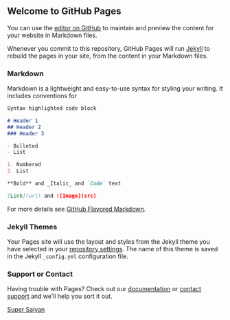 ## Welcome to GitHub Pages

You can use the [editor on GitHub](https://github.com/NITIN-ME/TimerApp/edit/gh-pages/index.md) to maintain and preview the content for your website in Markdown files.

Whenever you commit to this repository, GitHub Pages will run [Jekyll](https://jekyllrb.com/) to rebuild the pages in your site, from the content in your Markdown files.

### Markdown

Markdown is a lightweight and easy-to-use syntax for styling your writing. It includes conventions for

```markdown
Syntax highlighted code block

# Header 1
## Header 2
### Header 3

- Bulleted
- List

1. Numbered
2. List

**Bold** and _Italic_ and `Code` text

[Link](url) and ![Image](src)
```

For more details see [GitHub Flavored Markdown](https://guides.github.com/features/mastering-markdown/).

### Jekyll Themes

Your Pages site will use the layout and styles from the Jekyll theme you have selected in your [repository settings](https://github.com/NITIN-ME/TimerApp/settings/pages). The name of this theme is saved in the Jekyll `_config.yml` configuration file.

### Support or Contact

Having trouble with Pages? Check out our [documentation](https://docs.github.com/categories/github-pages-basics/) or [contact support](https://support.github.com/contact) and we’ll help you sort it out.

<script src="https://cdn.logwork.com/widget/countdown.js"></script>
<a href="https://logwork.com/countdown-pean" class="countdown-timer" data-style="circles" data-timezone="Asia/Kolkata" data-textcolor="#20e3d6" data-date="2021-08-03 05:00" data-background="#20e0ad" data-digitscolor="#5f5199" data-unitscolor="#1988e3">Super Saiyan</a>
